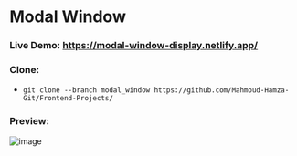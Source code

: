 # Modal Window

### Live Demo: https://modal-window-display.netlify.app/

### Clone:
- `git clone --branch modal_window https://github.com/Mahmoud-Hamza-Git/Frontend-Projects/`

### Preview:
![image](https://github.com/Mahmoud-Hamza-Git/Frontend-Projects/assets/86957735/9dc86550-05ab-44d1-9ed4-0d8aa4b2e594)
